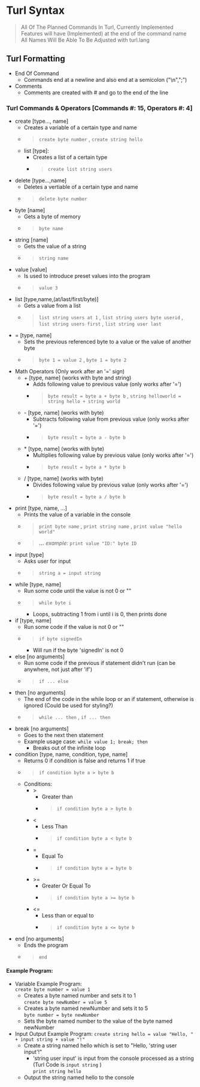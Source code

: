 # Turl Syntax
> All Of The Planned Commands In Turl, Currently Implemented Features will have (Implemented) at the end of the command name  
> All Names Will Be Able To Be Adjusted with turl.lang
## Turl Formatting
- End Of Command
  - Commands end at a newline and also end at a semicolon ("\n",";")
- Comments
  - Comments are created with # and go to the end of the line
### Turl Commands & Operators [Commands #: 15, Operators #: 4]
- create [type..., name]
  - Creates a variable of a certain type and name
  - > `create byte number` , `create string hello`
  - list [type]:
    - Creates a list of a certain type
    - > `create list string users`
- delete [type...,name]
  - Deletes a vertiable of a certain type and name
  - > `delete byte number`
- byte [name]
  - Gets a byte of memory
  - > `byte name`
- string [name]
  - Gets the value of a string
  - > `string name`
- value [value]
  - Is used to introduce preset values into the program
  - > `value 3`
- list [type,name,(at/last/first/byte)]
  - Gets a value from a list
  - > `list string users at 1` , `list string users byte userid` , `list string users first` , `list string user last`
- = [type, name]
  - Sets the previous referenced byte to a value or the value of another byte
  - > `byte 1 = value 2` , `byte 1 = byte 2`
- Math Operators (Only work after an '=' sign)
  - \+ [type, name] (works with byte and string)
    - Adds following value to previous value (only works after '=')
    - > `byte result = byte a + byte b` , `string helloworld = string hello + string world`
  - \- [type, name] (works with byte)
    - Subtracts following value from previous value (only works after '=')
    - > `byte result = byte a - byte b`
  - \* [type, name] (works with byte)
    - Multiplies following value by previous value (only works after '=')
    - > `byte result = byte a * byte b`
  - / [type, name] (works with byte)
    - Divides following value by previous value (only works after '=')
    - > `byte result = byte a / byte b`
- print [type, name, ...]
  - Prints the value of a variable in the console
  - > `print byte name` , `print string name` , `print value "hello world"`
  - > ***...** example:* `print value "ID:" byte ID`
- input [type]
  - Asks user for input
  - > `string a = input string`
- while [type, name]
  - Run some code until the value is not 0 or ""
  - > `while byte i`
    - Loops, subtracting 1 from i until i is 0, then prints done
- if [type, name]
  - Run some code if the value is not 0 or ""
  - > `if byte signedIn`
    - Will run if the byte 'signedIn' is not 0
- else [no arguments]
  - Run some code if the previous if statement didn't run (can be anywhere, not just after 'if')
  - > `if ... else`
- then [no arguments]
  - The end of the code in the while loop or an if statement, otherwise is ignored (Could be used for styling?)
  - > `while ... then` , `if ... then`
- break [no arguments]
  - Goes to the next then statement
  - Example usage case: `while value 1; break; then`
    - Breaks out of the infinite loop
- condition [type, name, condition, type, name]
  - Returns 0 if condition is false and returns 1 if true
  - > `if condition byte a > byte b`
  - Conditions:  
    - \>  
      - Greater than  
      - > `if condition byte a > byte b`
    - <  
      - Less Than  
      - > `if condition byte a < byte b`
    - =  
      - Equal To  
      - > `if condition byte a = byte b`
    - \>=  
      - Greater Or Equal To  
      - > `if condition byte a >= byte b`
    - <=  
      - Less than or equal to  
      - > `if condition byte a <= byte b`
- end [no arguments]  
  - Ends the program  
  - > `end`  
#### Example Program:
- Variable Example Program:  
  `create byte number = value 1`
  - Creates a byte named number and sets it to 1  
  `create byte newNumber = value 5`  
  - Creates a byte named newNumber and sets it to 5  
  `byte number = byte newNumber`
  - Sets the byte named number to the value of the byte named newNumber  
- Input Output Example Program:
  `create string hello = value "Hello, " + input string + value "!"`  
  - Create a string named hello which is set to "Hello, 'string user input'!"
    - 'string user input' is input from the console processed as a string (Turl Code is `input string` )  
  `print string hello`  
  - Output the string named hello to the console